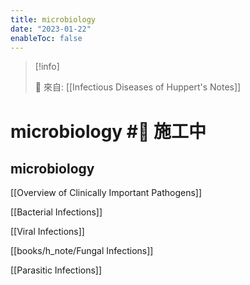```yaml
---
title: microbiology
date: "2023-01-22"
enableToc: false
---
```


> [!info]
>
> 🌱 來自: [[Infectious Diseases of Huppert's Notes]]

# microbiology #🚧 施工中

## microbiology



[[Overview of Clinically Important Pathogens]]




[[Bacterial Infections]]




[[Viral Infections]]





[[books/h_note/Fungal Infections]]




[[Parasitic Infections]]

